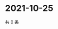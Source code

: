 # 2021-10-25

共 0 条

<!-- BEGIN WEIBO -->
<!-- 最后更新时间 Mon Oct 25 2021 06:10:29 GMT+0800 (China Standard Time) -->

<!-- END WEIBO -->
